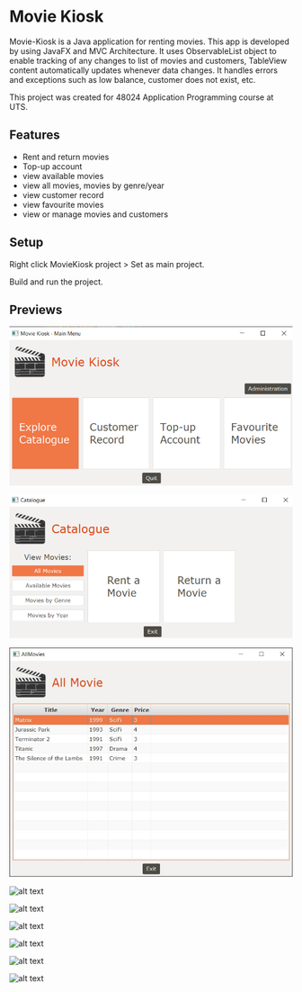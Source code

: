 # Movie Kiosk

Movie-Kiosk is a Java application for renting movies. This app is developed by using JavaFX and MVC Architecture. It uses ObservableList object to enable tracking of any changes to list of movies and customers, TableView content automatically updates whenever data changes. It handles errors and exceptions such as low balance, customer does not exist, etc. 

This project was created for 48024 Application Programming course at UTS.

## Features

- Rent and return movies
- Top-up account
- view available movies
- view all movies, movies by genre/year
- view customer record
- view favourite movies
- view or manage movies and customers

## Setup

Right click MovieKiosk project > Set as main project.

Build and run the project.

## Previews

![alt text](https://github.com/Jonnylie/Movie-Kiosk/blob/master/docs/HomePage.png)

![alt text](https://github.com/Jonnylie/Movie-Kiosk/blob/master/docs/Catalogue.png)

![alt text](https://github.com/Jonnylie/Movie-Kiosk/blob/master/docs/AllMovie.jpg)

![alt text](https://github.com/Jonnylie/Movie-Kiosk/blob/master/docs/MovieCatalogue.jpg)

![alt text](https://github.com/Jonnylie/Movie-Kiosk/blob/master/docs/OrderMovie.jpg)

![alt text](https://github.com/Jonnylie/Movie-Kiosk/blob/master/docs/OrderHistory.jpg)

![alt text](https://github.com/Jonnylie/Movie-Kiosk/blob/master/docs/AccessList.jpg)

![alt text](https://github.com/Jonnylie/Movie-Kiosk/blob/master/docs/UserManagement.jpg)

![alt text](https://github.com/Jonnylie/Movie-Kiosk/blob/master/docs/CustomerManagement.jpg)
